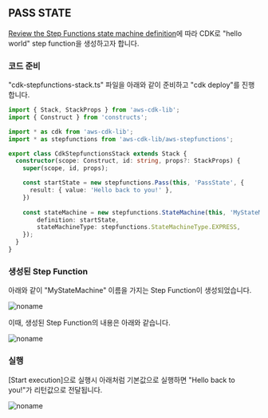 ## PASS STATE

[Review the Step Functions state machine definition](https://catalog.workshops.aws/stepfunctions/en-US/module-9/step-4#use-aws-cdk-to-create-an-api-gateway-rest-api-with-synchronous-express-state-machine-backend-integration)에 따라 CDK로 "hello world" step function을 생성하고자 합니다. 

### 코드 준비 

"cdk-stepfunctions-stack.ts" 파일을 아래와 같이 준비하고 "cdk deploy"를 진행합니다. 

```typescript
import { Stack, StackProps } from 'aws-cdk-lib';
import { Construct } from 'constructs';

import * as cdk from 'aws-cdk-lib';
import * as stepfunctions from 'aws-cdk-lib/aws-stepfunctions';

export class CdkStepfunctionsStack extends Stack {
  constructor(scope: Construct, id: string, props?: StackProps) {
    super(scope, id, props);

    const startState = new stepfunctions.Pass(this, 'PassState', {
      result: { value: 'Hello back to you!' },
    })
    
    const stateMachine = new stepfunctions.StateMachine(this, 'MyStateMachine', {
        definition: startState,
        stateMachineType: stepfunctions.StateMachineType.EXPRESS,
    });
  }
}
```

### 생성된 Step Function

아래와 같이 "MyStateMachine" 이름을 가지는 Step Function이 생성되었습니다. 

![noname](https://user-images.githubusercontent.com/52392004/174426329-f448940c-e065-4019-8d4b-db1da292507f.png)

이때, 생성된 Step Function의 내용은 아래와 같습니다. 

![noname](https://user-images.githubusercontent.com/52392004/174426401-8387fb59-7ce6-406f-996e-872c07439cbc.png)


### 실행

[Start execution]으로 실행시 아래처럼 기본값으로 실행하면 "Hello back to you!"가 리턴값으로 전달됩니다. 

![noname](https://user-images.githubusercontent.com/52392004/174426494-ac8e50b1-ea7d-40a4-9564-3dc12d2bc0d2.png)
